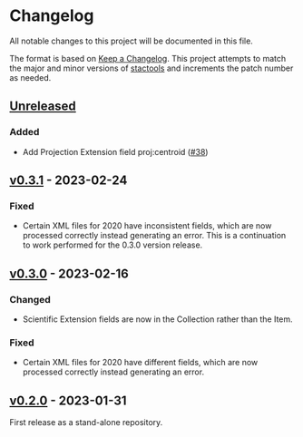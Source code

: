 # Changelog

All notable changes to this project will be documented in this file.

The format is based on [Keep a Changelog](https://keepachangelog.com/en/1.0.0/). This project attempts to match the major and minor versions of [stactools](https://github.com/stac-utils/stactools) and increments the patch number as needed.

## [Unreleased]

### Added

- Add Projection Extension field proj:centroid ([#38](https://github.com/stactools-packages/naip/pull/38))

## [v0.3.1] - 2023-02-24

### Fixed

- Certain XML files for 2020 have inconsistent fields, which are now processed correctly instead generating an error. This is a continuation to work performed for the 0.3.0 version release.

## [v0.3.0] - 2023-02-16

### Changed

- Scientific Extension fields are now in the Collection rather than the Item.

### Fixed

- Certain XML files for 2020 have different fields, which are now processed correctly instead
  generating an error.

## [v0.2.0] - 2023-01-31

First release as a stand-alone repository.

[Unreleased]: https://github.com/stactools-packages/naip/compare/v0.3.1..main
[v0.3.1]: https://github.com/stactools-packages/naip/compare/v0.3.0..v0.3.1
[v0.3.0]: https://github.com/stactools-packages/naip/compare/v0.2.0..v0.3.0
[v0.2.0]: https://github.com/stactools-packages/naip/tags/v0.2.0
